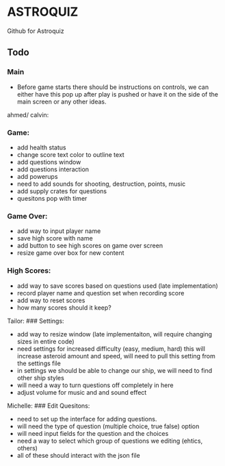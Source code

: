 # ASTROQUIZ

Github for Astroquiz

## Todo
### Main
- Before game starts there should be instructions on controls, we can either have this pop up after play is pushed or have it on the side of the main screen or any other ideas.

ahmed/ calvin:
### Game:
- add health status
- change score text color to outline text
- add questions window
- add questions interaction
- add powerups
- need to add sounds for shooting, destruction, points, music
- add supply crates for questions
- quesitons pop with timer 

### Game Over:
- add way to input player name
- save high score with name
- add button to see high scores on game over screen
- resize game over box for new content

### High Scores:
- add way to save scores based on questions used (late implementation)
- record player name and question set when recording score
- add way to reset scores
- how many scores should it keep?

Tailor: ### Settings:
- add way to resize window (late implementaiton, will require changing sizes in entire code)
- need settings for increased difficulty (easy, medium, hard) this will increase asteroid amount and speed, will need to pull this setting from the settings file
- in settings we should be able to change our ship, we will need to find other ship styles
- will need a way to turn questions off completely in here
- adjust volume for music and and sound effect

Michelle: ### Edit Quesitons:
- need to set up the interface for adding questions.
- will need the type of question (multiple choice, true false) option
- will need input fields for the question and the choices
- need a way to select which group of questions we editing (ehtics, others)
- all of these should interact with the json file

